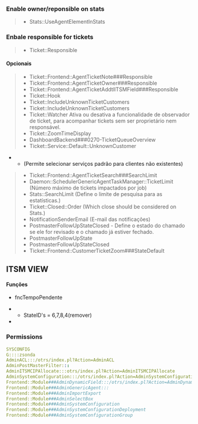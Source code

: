 
### Enable owner/reponsible on stats
> - Stats::UseAgentElementInStats


### Enbale responsible for tickets
> - Ticket::Responsible

#### Opcionais 
> - Ticket::Frontend::AgentTicketNote###Responsible
> - Ticket::Frontend::AgentTicketOwner###Responsible
> - Ticket::Frontend::AgentTicketAddtlITSMField###Responsible
> - Ticket::Hook
> - Ticket::IncludeUnknownTicketCustomers
> - Ticket::IncludeUnknownTicketCustomers
> - Ticket::Watcher
Ativa ou desativa a funcionalidade de observador de ticket, para acompanhar tickets sem ser proprietário nem responsável.
> - Ticket::ZoomTimeDisplay
> - DashboardBackend###0270-TicketQueueOverview
> - Ticket::Service::Default::UnknownCustomer
- - (Permite selecionar serviços padrão para clientes não existentes)
> - Ticket::Frontend::AgentTicketSearch###SearchLimit
> - Daemon::SchedulerGenericAgentTaskManager::TicketLimit (Número máximo de tickets impactados por job)
> - Stats::SearchLimit (Define o limite de pesquisa para as estatísticas.)
> - Ticket::Closed::Order (Which close should be considered on Stats.)
> - NotificationSenderEmail (E-mail das notificações) 
> - PostmasterFollowUpStateClosed  - 
Define o estado do chamado se ele for revisado e o chamado já estiver fechado.
> - PostmasterFollowUpState
> - PostmasterFollowUpStateClosed
> - Ticket::Frontend::CustomerTicketZoom###StateDefault


## ITSM VIEW  
#### Funções
- fncTempoPendente
- - StateID's = 6,7,8,4(remover)

- 


### Permissions
```yml
SYSCONFIG
G::::zsonda
AdminACL:::/otrs/index.pl?Action=AdminACL
AdminPostMasterFilter:::
AdminITSMCIPAllocate:::otrs/index.pl?Action=AdminITSMCIPAllocate
AdminSystemConfiguration:::/otrs/index.pl?Action=AdminSystemConfiguration
Frontend::Module###AdminDynamicField:::/otrs/index.pl?Action=AdminDynamicField
Frontend::Module###AdminGenericAgent:::
Frontend::Module###AdminImportExport
Frontend::Module###AdminSelectBox
Frontend::Module###AdminSystemConfiguration
Frontend::Module###AdminSystemConfigurationDeployment
Frontend::Module###AdminSystemConfigurationGroup
```








